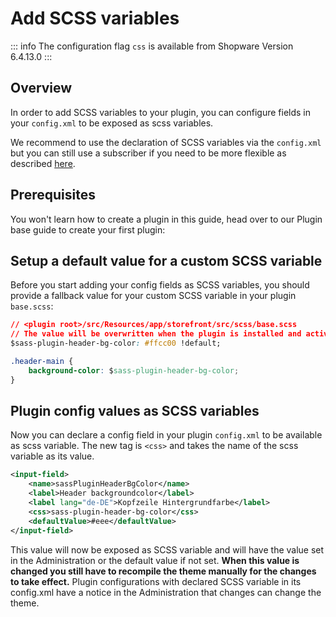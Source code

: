 # Add SCSS variables

::: info
The configuration flag `css` is available from Shopware Version 6.4.13.0
:::

## Overview

In order to add SCSS variables to your plugin, you can configure fields in your `config.xml` to be exposed as scss variables.

We recommend to use the declaration of SCSS variables via the `config.xml` but you can still use a subscriber if you need to be more flexible as described [here](./add-scss-variables-via-subscriber.md).

## Prerequisites

You won't learn how to create a plugin in this guide, head over to our Plugin base guide to create your first plugin:

<PageRef page="../plugin-base-guide" />

## Setup a default value for a custom SCSS variable

Before you start adding your config fields as SCSS variables, you should provide a fallback value for your custom SCSS variable in your plugin `base.scss`:

```css
// <plugin root>/src/Resources/app/storefront/src/scss/base.scss
// The value will be overwritten when the plugin is installed and activated
$sass-plugin-header-bg-color: #ffcc00 !default;

.header-main {
    background-color: $sass-plugin-header-bg-color;
}
```

## Plugin config values as SCSS variables

Now you can declare a config field in your plugin `config.xml` to be available as scss variable.
The new tag is `<css>` and takes the name of the scss variable as its value.

```xml
<input-field>
    <name>sassPluginHeaderBgColor</name>
    <label>Header backgroundcolor</label>
    <label lang="de-DE">Kopfzeile Hintergrundfarbe</label>
    <css>sass-plugin-header-bg-color</css>
    <defaultValue>#eee</defaultValue>
</input-field>
```

This value will now be exposed as SCSS variable and will have the value set in the Administration or the default value if not set. **When this value is changed you still have to recompile the theme manually for the changes to take effect.**
Plugin configurations with declared SCSS variable in its config.xml have a notice in the Administration that changes can change the theme.
